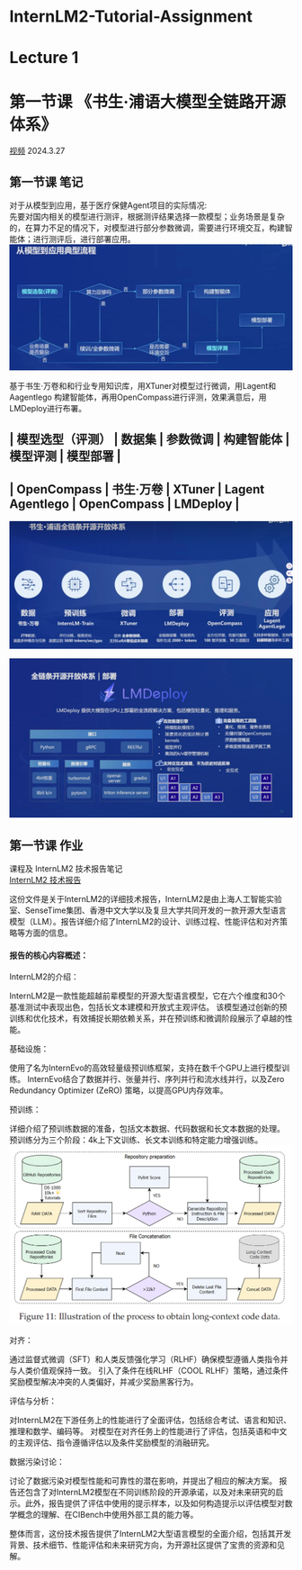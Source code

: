 # InternLM2-Tutorial-Assignment

# Lecture 1
# 第一节课 《书生·浦语大模型全链路开源体系》
[视频](https://www.bilibili.com/video/BV1Vx421X72D/)   2024.3.27 

## 第一节课 笔记  
对于从模型到应用，基于医疗保健Agent项目的实际情况:  
先要对国内相关的模型进行测评，根据测评结果选择一款模型；业务场景是复杂的，在算力不足的情况下，对模型进行部分参数微调，需要进行环境交互，构建智能体；进行测评后，进行部署应用。  
![](./L.1.1.png)   

基于书生·万卷和和行业专用知识库，用XTuner对模型过行微调，用Lagent和Aagentlego 构建智能体，再用OpenCompass进行评测，效果满意后，用LMDeploy进行布署。

| 模型选型（评测） | 数据集 | 参数微调 | 构建智能体 | 模型评测 | 模型部署 |
---
| OpenCompass  | 书生·万卷 | XTuner | Lagent Agentlego | OpenCompass | LMDeploy |    
---

![](./L1.2.png)  


![](./L.1.3.png)  









## 第一节课 作业
课程及 InternLM2 技术报告笔记   
[InternLM2 技术报告](https://arxiv.org/pdf/2403.17297.pdf)  

这份文件是关于InternLM2的详细技术报告，InternLM2是由上海人工智能实验室、SenseTime集团、香港中文大学以及复旦大学共同开发的一款开源大型语言模型（LLM）。报告详细介绍了InternLM2的设计、训练过程、性能评估和对齐策略等方面的信息。

#### 报告的核心内容概述：  

InternLM2的介绍：

InternLM2是一款性能超越前辈模型的开源大型语言模型，它在六个维度和30个基准测试中表现出色，包括长文本建模和开放式主观评估。
该模型通过创新的预训练和优化技术，有效捕捉长期依赖关系，并在预训练和微调阶段展示了卓越的性能。

基础设施：

使用了名为InternEvo的高效轻量级预训练框架，支持在数千个GPU上进行模型训练。
InternEvo结合了数据并行、张量并行、序列并行和流水线并行，以及Zero Redundancy Optimizer (ZeRO) 策略，以提高GPU内存效率。

预训练：

详细介绍了预训练数据的准备，包括文本数据、代码数据和长文本数据的处理。
预训练分为三个阶段：4k上下文训练、长文本训练和特定能力增强训练。
![](./L.1.4.png)

对齐：

通过监督式微调（SFT）和人类反馈强化学习（RLHF）确保模型遵循人类指令并与人类价值观保持一致。
引入了条件在线RLHF（COOL RLHF）策略，通过条件奖励模型解决冲突的人类偏好，并减少奖励黑客行为。

评估与分析：

对InternLM2在下游任务上的性能进行了全面评估，包括综合考试、语言和知识、推理和数学、编码等。
对模型在对齐任务上的性能进行了评估，包括英语和中文的主观评估、指令遵循评估以及条件奖励模型的消融研究。

数据污染讨论：

讨论了数据污染对模型性能和可靠性的潜在影响，并提出了相应的解决方案。
报告还包含了对InternLM2模型在不同训练阶段的开源承诺，以及对未来研究的启示。此外，报告提供了评估中使用的提示样本，以及如何构造提示以评估模型对数学概念的理解、在CIBench中使用外部工具的能力等。

整体而言，这份技术报告提供了InternLM2大型语言模型的全面介绍，包括其开发背景、技术细节、性能评估和未来研究方向，为开源社区提供了宝贵的资源和见解。
